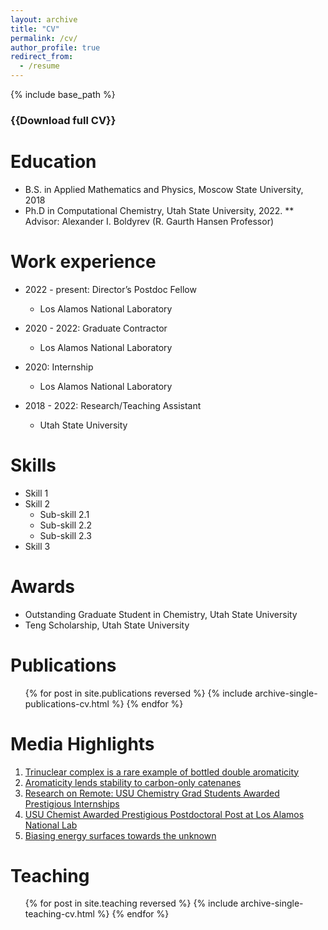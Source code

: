 ```yaml
---
layout: archive
title: "CV"
permalink: /cv/
author_profile: true
redirect_from:
  - /resume
---
```


{% include base_path %}

<h3 href="CV_Kulichenko.docx">{{Download full CV}}</h3>

Education
======
* B.S. in Applied Mathematics and Physics, Moscow State University, 2018
* Ph.D in Computational Chemistry, Utah State University, 2022.
** Advisor: Alexander I. Boldyrev (R. Gaurth Hansen Professor)

Work experience
======
* 2022 - present: Director’s Postdoc Fellow
  * Los Alamos National Laboratory

* 2020 - 2022: Graduate Contractor
  * Los Alamos National Laboratory

* 2020: Internship
  * Los Alamos National Laboratory

* 2018 - 2022: Research/Teaching Assistant
  * Utah State University


Skills
======

* Skill 1
* Skill 2
  * Sub-skill 2.1
  * Sub-skill 2.2
  * Sub-skill 2.3
* Skill 3

Awards
======
* Outstanding Graduate Student in Chemistry, Utah State University
* Teng Scholarship, Utah State University

Publications
======
  <ul style="list-style-type: none;">{% for post in site.publications reversed %}
    {% include archive-single-publications-cv.html %}
  {% endfor %}</ul>
  
<!-- Talks
======
  <ul>{% for post in site.talks reversed %}
    {% include archive-single-talk-cv.html %}
  {% endfor %}</ul> -->

Media Highlights
======
1.	<a href="https://www.chemistryworld.com/news/trinuclear-complex-is-a-rare-example-of-bottled-double-aromaticity/4012766.article">Trinuclear complex is a rare example of bottled double aromaticity</a>
2.	<a href="https://www.chemistryworld.com/news/aromaticity-lends-stability-to-carbon-only-catenanes/4011158.article">Aromaticity lends stability to carbon-only catenanes</a>
3.	<a href="https://www.usu.edu/today/story/research-on-remote-usu-chemistry-grad-students-awarded-prestigious-internships">Research on Remote: USU Chemistry Grad Students Awarded Prestigious Internships</a>
4.	<a href="https://www.usu.edu/today/story/usu-chemist-awarded-prestigious-postdoctoral-post-at-los-alamos-national-lab">USU Chemist Awarded Prestigious Postdoctoral Post at Los Alamos National Lab</a>
5.	<a href="https://www.nature.com/articles/s43588-023-00420-7">Biasing energy surfaces towards the unknown</a>

Teaching
======
  <ul>{% for post in site.teaching reversed %}
    {% include archive-single-teaching-cv.html %}
  {% endfor %}</ul>
  
<!-- Service and leadership
======
* Currently signed in to 43 different slack teams -->
